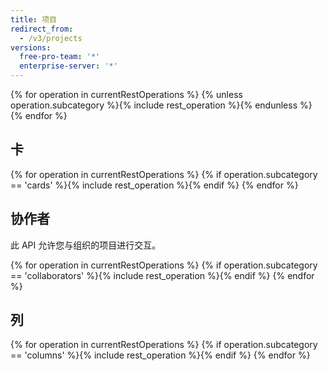 ```yaml
---
title: 项目
redirect_from:
  - /v3/projects
versions:
  free-pro-team: '*'
  enterprise-server: '*'
---
```


{% for operation in currentRestOperations %}
  {% unless operation.subcategory %}{% include rest_operation %}{% endunless %}
{% endfor %}

## 卡

{% for operation in currentRestOperations %}
  {% if operation.subcategory == 'cards' %}{% include rest_operation %}{% endif %}
{% endfor %}

## 协作者

此 API 允许您与组织的项目进行交互。

{% for operation in currentRestOperations %}
  {% if operation.subcategory == 'collaborators' %}{% include rest_operation %}{% endif %}
{% endfor %}

## 列

{% for operation in currentRestOperations %}
  {% if operation.subcategory == 'columns' %}{% include rest_operation %}{% endif %}
{% endfor %}
